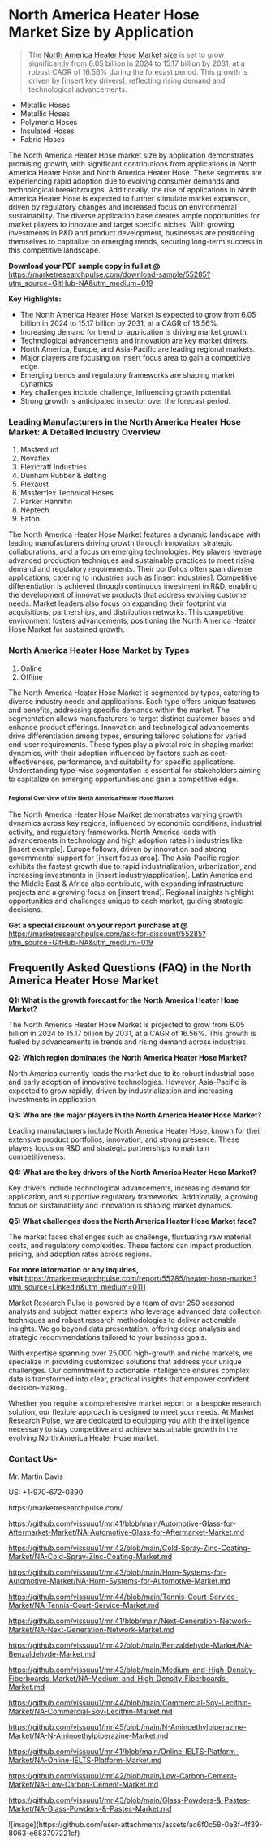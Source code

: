 <h1>North America Heater Hose Market&nbsp;Size by Application</h1><blockquote><p>The <a href="https://marketresearchpulse.com/download-sample/55285?utm_source=GitHub-NA&amp;utm_medium=019">North America Heater Hose Market size</a> is set to grow significantly from 6.05 billion in 2024 to 15.17 billion by 2031, at a robust CAGR of 16.56% during the forecast period. This growth is driven by [insert key drivers], reflecting rising demand and technological advancements.</p></blockquote><ul><li>Metallic Hoses <li> Metallic Hoses <li> Polymeric Hoses <li> Insulated Hoses <li> Fabric Hoses</li></ul><p>The North America Heater Hose market size by application demonstrates promising growth, with significant contributions from applications in North America Heater Hose and North America Heater Hose. These segments are experiencing rapid adoption due to evolving consumer demands and technological breakthroughs. Additionally, the rise of applications in North America Heater Hose is expected to further stimulate market expansion, driven by regulatory changes and increased focus on environmental sustainability. The diverse application base creates ample opportunities for market players to innovate and target specific niches. With growing investments in R&D and product development, businesses are positioning themselves to capitalize on emerging trends, securing long-term success in this competitive landscape.</p><p><strong>Download your PDF sample copy in full at @ </strong><a href="https://marketresearchpulse.com/download-sample/55285?utm_source=GitHub-NA&amp;utm_medium=019">https://marketresearchpulse.com/download-sample/55285?utm_source=GitHub-NA&amp;utm_medium=019</a></p><p><strong>Key Highlights: </strong></p><ul><li>The North America Heater Hose Market is expected to grow from 6.05 billion in 2024 to 15.17 billion by 2031, at a CAGR of 16.56%.</li><li>Increasing demand for trend or application is driving market growth.</li><li>Technological advancements and innovation are key market drivers.</li><li>North America, Europe, and Asia-Pacific are leading regional markets.</li><li>Major players are focusing on insert focus area to gain a competitive edge.</li><li>Emerging trends and regulatory frameworks are shaping market dynamics.</li><li>Key challenges include challenge, influencing growth potential.</li><li>Strong growth is anticipated in sector over the forecast period.</li></ul><h3>Leading Manufacturers in the North America Heater Hose Market: A Detailed Industry Overview</h3><ol><li>Masterduct</li><li>Novaflex</li><li>Flexicraft Industries</li><li>Dunham Rubber & Belting</li><li>Flexaust</li><li>Masterflex Technical Hoses</li><li>Parker Hannifin</li><li>Neptech</li><li>Eaton</li></ol><div class="flex max-w-full flex-col flex-grow"><div class="min-h-8 text-message flex w-full flex-col items-end gap-2 whitespace-normal break-words [.text-message+&amp;]:mt-5" dir="auto" data-message-author-role="assistant" data-message-id="fd8432e4-4910-450d-b182-61b7bfb0a01f" data-message-model-slug="gpt-4o"><div class="flex w-full flex-col gap-1 empty:hidden first:pt-[3px]"><div class="markdown prose w-full break-words dark:prose-invert light"><p>The North America Heater Hose Market features a dynamic landscape with leading manufacturers driving growth through innovation, strategic collaborations, and a focus on emerging technologies. Key players leverage advanced production techniques and sustainable practices to meet rising demand and regulatory requirements. Their portfolios often span diverse applications, catering to industries such as [insert industries]. Competitive differentiation is achieved through continuous investment in R&amp;D, enabling the development of innovative products that address evolving customer needs. Market leaders also focus on expanding their footprint via acquisitions, partnerships, and distribution networks. This competitive environment fosters advancements, positioning the North America Heater Hose Market for sustained growth.</p></div></div></div></div><h3>North America Heater Hose Market by Types</h3><ol><li>Online <li> Offline</li></ol><div class="flex max-w-full flex-col flex-grow"><div class="min-h-8 text-message flex w-full flex-col items-end gap-2 whitespace-normal break-words [.text-message+&amp;]:mt-5" dir="auto" data-message-author-role="assistant" data-message-id="084470be-0bb7-4664-bddf-5156b4f41249" data-message-model-slug="gpt-4o-mini"><div class="flex w-full flex-col gap-1 empty:hidden first:pt-[3px]"><div class="markdown prose w-full break-words dark:prose-invert light"><p>The North America Heater Hose Market is segmented by types, catering to diverse industry needs and applications. Each type offers unique features and benefits, addressing specific demands within the market. The segmentation allows manufacturers to target distinct customer bases and enhance product offerings. Innovation and technological advancements drive differentiation among types, ensuring tailored solutions for varied end-user requirements. These types play a pivotal role in shaping market dynamics, with their adoption influenced by factors such as cost-effectiveness, performance, and suitability for specific applications. Understanding type-wise segmentation is essential for stakeholders aiming to capitalize on emerging opportunities and gain a competitive edge.</p></div></div></div></div><h3><span style="font-size: 11px;">Regional Overview of the North America Heater Hose Market</span></h3><div class="flex max-w-full flex-col flex-grow"><div class="min-h-8 text-message flex w-full flex-col items-end gap-2 whitespace-normal break-words [.text-message+&amp;]:mt-5" dir="auto" data-message-author-role="assistant" data-message-id="e9038762-ce64-4e30-91c9-9bd413514231" data-message-model-slug="gpt-4o-mini"><div class="flex w-full flex-col gap-1 empty:hidden first:pt-[3px]"><div class="markdown prose w-full break-words dark:prose-invert light"><p>The North America Heater Hose Market demonstrates varying growth dynamics across key regions, influenced by economic conditions, industrial activity, and regulatory frameworks. North America leads with advancements in technology and high adoption rates in industries like [insert example]. Europe follows, driven by innovation and strong governmental support for [insert focus area]. The Asia-Pacific region exhibits the fastest growth due to rapid industrialization, urbanization, and increasing investments in [insert industry/application]. Latin America and the Middle East &amp; Africa also contribute, with expanding infrastructure projects and a growing focus on [insert trend]. Regional insights highlight opportunities and challenges unique to each market, guiding strategic decisions.</p></div></div></div></div><p><strong>Get a special discount on your report purchase at @ </strong><a href="https://marketresearchpulse.com/ask-for-discount/55285?utm_source=GitHub-NA&amp;utm_medium=019">https://marketresearchpulse.com/ask-for-discount/55285?utm_source=GitHub-NA&amp;utm_medium=019</a></p><h2>Frequently Asked Questions (FAQ) in the North America Heater Hose Market</h2><p><strong>Q1: What is the growth forecast for the North America Heater Hose Market?</strong></p><p>The North America Heater Hose Market is projected to grow from 6.05 billion in 2024 to 15.17 billion by 2031, at a CAGR of 16.56%. This growth is fueled by advancements in trends and rising demand across industries.</p><p><strong>Q2: Which region dominates the North America Heater Hose Market?</strong></p><p>North America currently leads the market due to its robust industrial base and early adoption of innovative technologies. However, Asia-Pacific is expected to grow rapidly, driven by industrialization and increasing investments in application.</p><p><strong>Q3: Who are the major players in the North America Heater Hose Market?</strong></p><p>Leading manufacturers include North America Heater Hose, known for their extensive product portfolios, innovation, and strong presence. These players focus on R&amp;D and strategic partnerships to maintain competitiveness.</p><p><strong>Q4: What are the key drivers of the North America Heater Hose Market?</strong></p><p>Key drivers include technological advancements, increasing demand for application, and supportive regulatory frameworks. Additionally, a growing focus on sustainability and innovation is shaping market dynamics.</p><p><strong>Q5: What challenges does the North America Heater Hose Market face?</strong></p><p>The market faces challenges such as challenge, fluctuating raw material costs, and regulatory complexities. These factors can impact production, pricing, and adoption rates across regions.</p><p><strong>For more information or any inquiries, visit&nbsp;</strong><a href="https://marketresearchpulse.com/report/55285/heater-hose-market?utm_source=Linkedin&utm_medium=0111">https://marketresearchpulse.com/report/55285/heater-hose-market?utm_source=Linkedin&utm_medium=0111</a></p><p>Market Research Pulse is powered by a team of over 250 seasoned analysts and subject matter experts who leverage advanced data collection techniques and robust research methodologies to deliver actionable insights. We go beyond data presentation, offering deep analysis and strategic recommendations tailored to your business goals.</p><p>With expertise spanning over 25,000 high-growth and niche markets, we specialize in providing customized solutions that address your unique challenges. Our commitment to actionable intelligence ensures complex data is transformed into clear, practical insights that empower confident decision-making.</p><p>Whether you require a comprehensive market report or a bespoke research solution, our flexible approach is designed to meet your needs. At Market Research Pulse, we are dedicated to equipping you with the intelligence necessary to stay competitive and achieve sustainable growth in the evolving North America Heater Hose market.</p><h3><strong>Contact Us-</strong></h3><p>Mr. Martin Davis</p><p>US: +1-970-672-0390</p><p>https://marketresearchpulse.com/</p><p><a href="https://github.com/vissuuu1/mri41/blob/main/Automotive-Glass-for-Aftermarket-Market/NA-Automotive-Glass-for-Aftermarket-Market.md">https://github.com/vissuuu1/mri41/blob/main/Automotive-Glass-for-Aftermarket-Market/NA-Automotive-Glass-for-Aftermarket-Market.md</a></p><p><a href="https://github.com/vissuuu1/mri42/blob/main/Cold-Spray-Zinc-Coating-Market/NA-Cold-Spray-Zinc-Coating-Market.md">https://github.com/vissuuu1/mri42/blob/main/Cold-Spray-Zinc-Coating-Market/NA-Cold-Spray-Zinc-Coating-Market.md</a></p><p><a href="https://github.com/vissuuu1/mri43/blob/main/Horn-Systems-for-Automotive-Market/NA-Horn-Systems-for-Automotive-Market.md">https://github.com/vissuuu1/mri43/blob/main/Horn-Systems-for-Automotive-Market/NA-Horn-Systems-for-Automotive-Market.md</a></p><p><a href="https://github.com/vissuuu1/mri44/blob/main/Tennis-Court-Service-Market/NA-Tennis-Court-Service-Market.md">https://github.com/vissuuu1/mri44/blob/main/Tennis-Court-Service-Market/NA-Tennis-Court-Service-Market.md</a></p><p><a href="https://github.com/vissuuu1/mri41/blob/main/Next-Generation-Network-Market/NA-Next-Generation-Network-Market.md">https://github.com/vissuuu1/mri41/blob/main/Next-Generation-Network-Market/NA-Next-Generation-Network-Market.md</a></p><p><a href="https://github.com/vissuuu1/mri42/blob/main/Benzaldehyde-Market/NA-Benzaldehyde-Market.md">https://github.com/vissuuu1/mri42/blob/main/Benzaldehyde-Market/NA-Benzaldehyde-Market.md</a></p><p><a href="https://github.com/vissuuu1/mri43/blob/main/Medium-and-High-Density-Fiberboards-Market/NA-Medium-and-High-Density-Fiberboards-Market.md">https://github.com/vissuuu1/mri43/blob/main/Medium-and-High-Density-Fiberboards-Market/NA-Medium-and-High-Density-Fiberboards-Market.md</a></p><p><a href="https://github.com/vissuuu1/mri44/blob/main/Commercial-Soy-Lecithin-Market/NA-Commercial-Soy-Lecithin-Market.md">https://github.com/vissuuu1/mri44/blob/main/Commercial-Soy-Lecithin-Market/NA-Commercial-Soy-Lecithin-Market.md</a></p><p><a href="https://github.com/vissuuu1/mri45/blob/main/N-Aminoethylpiperazine-Market/NA-N-Aminoethylpiperazine-Market.md">https://github.com/vissuuu1/mri45/blob/main/N-Aminoethylpiperazine-Market/NA-N-Aminoethylpiperazine-Market.md</a></p><p><a href="https://github.com/vissuuu1/mri41/blob/main/Online-IELTS-Platform-Market/NA-Online-IELTS-Platform-Market.md">https://github.com/vissuuu1/mri41/blob/main/Online-IELTS-Platform-Market/NA-Online-IELTS-Platform-Market.md</a></p><p><a href="https://github.com/vissuuu1/mri42/blob/main/Low-Carbon-Cement-Market/NA-Low-Carbon-Cement-Market.md">https://github.com/vissuuu1/mri42/blob/main/Low-Carbon-Cement-Market/NA-Low-Carbon-Cement-Market.md</a></p><p><a href="https://github.com/vissuuu1/mri43/blob/main/Glass-Powders-&-Pastes-Market/NA-Glass-Powders-&-Pastes-Market.md">https://github.com/vissuuu1/mri43/blob/main/Glass-Powders-&-Pastes-Market/NA-Glass-Powders-&-Pastes-Market.md</a></p>
![image](https://github.com/user-attachments/assets/ac6f0c58-0e3f-4f39-8063-e683707221cf)
